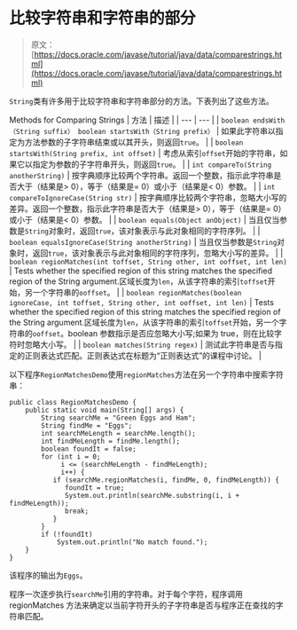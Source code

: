 # 比较字符串和字符串的部分

> 原文： [https://docs.oracle.com/javase/tutorial/java/data/comparestrings.html](https://docs.oracle.com/javase/tutorial/java/data/comparestrings.html)

`String`类有许多用于比较字符串和字符串部分的方法。下表列出了这些方法。

Methods for Comparing Strings
| 方法 | 描述 |
| --- | --- |
| `boolean endsWith（String suffix）
boolean startsWith（String prefix）` | 如果此字符串以指定为方法参数的子字符串结束或以其开头，则返回`true`。 |
| `boolean startsWith(String prefix, int offset)` | 考虑从索引`offset`开始的字符串，如果它以指定为参数的子字符串开头，则返回`true`。 |
| `int compareTo(String anotherString)` | 按字典顺序比较两个字符串。返回一个整数，指示此字符串是否大于（结果是&gt; 0），等于（结果是= 0）或小于（结果是&lt; 0）参数。 |
| `int compareToIgnoreCase(String str)` | 按字典顺序比较两个字符串，忽略大小写的差异。返回一个整数，指示此字符串是否大于（结果是&gt; 0），等于（结果是= 0）或小于（结果是&lt; 0）参数。 |
| `boolean equals(Object anObject)` | 当且仅当参数是`String`对象时，返回`true`，该对象表示与此对象相同的字符序列。 |
| `boolean equalsIgnoreCase(String anotherString)` | 当且仅当参数是`String`对象时，返回`true`，该对象表示与此对象相同的字符序列，忽略大小写的差异。 |
| `boolean regionMatches(int toffset, String other, int ooffset, int len)` | Tests whether the specified region of this string matches the specified region of the String argument.区域长度为`len`，从该字符串的索引`toffset`开始，另一个字符串的`ooffset`。 |
| `boolean regionMatches(boolean ignoreCase, int toffset, String other, int ooffset, int len)` | Tests whether the specified region of this string matches the specified region of the String argument.区域长度为`len`，从该字符串的索引`toffset`开始，另一个字符串的`ooffset`。boolean 参数指示是否应忽略大小写;如果为 true，则在比较字符时忽略大小写。 |
| `boolean matches(String regex)` | 测试此字符串是否与指定的正则表达式匹配。正则表达式在标题为“正则表达式”的课程中讨论。 |

以下程序`RegionMatchesDemo`使用`regionMatches`方法在另一个字符串中搜索字符串：

```
public class RegionMatchesDemo {
    public static void main(String[] args) {
        String searchMe = "Green Eggs and Ham";
        String findMe = "Eggs";
        int searchMeLength = searchMe.length();
        int findMeLength = findMe.length();
        boolean foundIt = false;
        for (int i = 0; 
             i <= (searchMeLength - findMeLength);
             i++) {
           if (searchMe.regionMatches(i, findMe, 0, findMeLength)) {
              foundIt = true;
              System.out.println(searchMe.substring(i, i + findMeLength));
              break;
           }
        }
        if (!foundIt)
            System.out.println("No match found.");
    }
}

```

该程序的输出为`Eggs`。

程序一次逐步执行`searchMe`引用的字符串。对于每个字符，程序调用 regionMatches 方法来确定以当前字符开头的子字符串是否与程序正在查找的字符串匹配。
